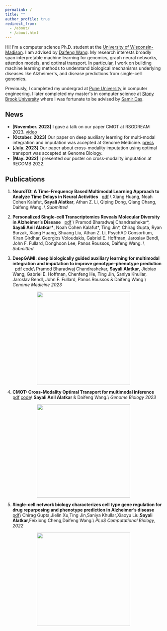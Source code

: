 ```yaml
---
permalink: /
title: ""
author_profile: true
redirect_from: 
  - /about/
  - /about.html
---
```


Hi! I'm a computer science Ph.D. student at the [University of Wisconsin-Madison](https://www.cs.wisc.edu/). I am advised by [Daifeng Wang](https://daifengwanglab.org/). My research interests broadly span interpretable machine learning for genomics, graph neural networks, attention models, and optimal transport. In particular, I work on building machine learning methods to understand biological mechanisms underlying diseases like Alzheimer's, and disease predictions from single-cell genomics.

Previously, I completed my undergrad at [Pune University](http://www.unipune.ac.in/) in computer engineering. I later completed my master's in computer science at [Stony Brook University](https://www.stonybrook.edu/) where I was fortunate to be advised by [Samir Das](https://www3.cs.stonybrook.edu/~samir/).

## News

- **[November. 2023]** I gave a talk on our paper CMOT at RSGDREAM 2023. [video](https://www.youtube.com/watch?v=nDTm6LGhP6I)
- **[October. 2023]** Our paper on deep auxiliary learning for multi-modal integration and imputation was accepted at Genome Medicine. [press](https://www.waisman.wisc.edu/2023/12/04/utilizing-ai-to-better-understand-the-genotype-phenotype-connection/)
- **[July. 2023]** Our paper about cross-modality imputation using optimal transport was accepted at Genome Biology.
- **[May. 2022]** I presented our poster on cross-modality imputation at RECOMB 2022.

## Publications
1. **NeuroTD: A Time-Frequency Based Multimodal Learning Approach to Analyze Time Delays in Neural Activities** &nbsp; [pdf](https://www.biorxiv.org/content/10.1101/2024.10.28.620662v1) \\
   Xiang Huang,  Noah Cohen Kalafut, **Sayali Alatkar**, Athan Z. Li, Qiping Dong, Qiang Chang,  Daifeng Wang. \\
   *Submitted*

2. **Personalized Single-cell Transcriptomics Reveals Molecular Diversity in Alzheimer’s Disease** &nbsp; [pdf](https://www.medrxiv.org/content/10.1101/2024.11.01.24316589v1) \\
   Pramod Bharadwaj Chandrashekar*, <b>Sayali Anil Alatkar*</b>, Noah Cohen Kalafut*, Ting Jin*, Chirag Gupta, Ryan Burzak, Xiang Huang, Shuang Liu, Athan Z. Li, PsychAD Consortium, Kiran Girdhar,  Georgios Voloudakis,  Gabriel E. Hoffman, Jaroslav Bendl, John F. Fullard, Donghoon Lee, Panos Roussos, Daifeng Wang. \\
   *Submitted*
   
3. **DeepGAMI: deep biologically guided auxiliary learning for multimodal integration and imputation to improve genotype–phenotype prediction** &nbsp; [pdf](https://rdcu.be/ducUF) [code](https://github.com/daifengwanglab/DeepGAMI)\\
Pramod Bharadwaj Chandrashekar, **Sayali Alatkar**, Jiebiao Wang, Gabriel E. Hoffman, Chenfeng He, Ting Jin, Saniya Khullar, Jaroslav Bendl, John F. Fullard, Panos Roussos & Daifeng Wang.\\
*Genome Medicine 2023*
<p align="center">
  <img src="https://user-images.githubusercontent.com/57010174/169340516-1d3c46bb-9a4a-4d6a-a710-eeb168e8bb22.png" width="300px" height="300px"></p>

 4. **CMOT: Cross-Modality Optimal Transport for multimodal inference** &nbsp; [pdf](https://rdcu.be/ducUy) [code](https://github.com/daifengwanglab/CMOT)\\
**Sayali Anil Alatkar** & Daifeng Wang.\\
*Genome Biology 2023*
<p align="center">
<img src="https://github.com/sayali7/sayali7_temp.github.io/assets/17776179/312bf491-3b2e-4beb-a882-24756579cba7" width="300px" height="300px"></p>

 5. **Single-cell network biology characterizes cell type gene regulation for drug repurposing and phenotype prediction in Alzheimer’s disease** &nbsp; [pdf](https://journals.plos.org/ploscompbiol/article?id=10.1371/journal.pcbi.1010287)\\
Chirag Gupta,Jielin Xu,Ting Jin,Saniya Khullar,Xiaoyu Liu,**Sayali Alatkar**,Feixiong Cheng,Daifeng Wang.\\
*PLoS Computational Biology, 2022*
<p align="center">
<img src="https://github.com/sayali7/sayali7_temp.github.io/assets/17776179/ae0bfed8-1f7a-49c6-8abc-86b59d811292" width="300px" height="300px"></p>
